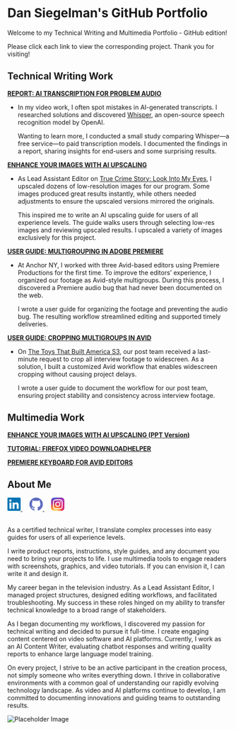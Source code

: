 # Dan Siegelman's GitHub Portfolio

Welcome to my Technical Writing and Multimedia Portfolio - GitHub edition!

Please click each link to view the corresponding project. Thank you for visiting!

## Technical Writing Work

**[REPORT: AI TRANSCRIPTION FOR PROBLEM AUDIO](https://dansiegelman.github.io/Dan-Siegelman-Portfolio/writing/report-transcription)**
- In my video work, I often spot mistakes in AI-generated transcripts. I researched solutions and discovered [Whisper](https://github.com/openai/whisper), an open-source speech recognition model by OpenAI.
  
  Wanting to learn more, I conducted a small study comparing Whisper—a free service—to paid transcription models. I documented the findings in a report, sharing insights for end-users and some surprising results.

**[ENHANCE YOUR IMAGES WITH AI UPSCALING](https://dansiegelman.github.io/Dan-Siegelman-Portfolio/writing/upscaling-guide)**
- As Lead Assistant Editor on [True Crime Story: Look Into My Eyes](https://www.youtube.com/watch?v=mQDIgwOzSxA), I upscaled dozens of low-resolution images for our program. Some images produced great results instantly, while others needed adjustments to ensure the upscaled versions mirrored the originals.

  This inspired me to write an AI upscaling guide for users of all experience levels. The guide walks users through selecting low-res images and reviewing upscaled results. I upscaled a variety of images exclusively for this project.

**[USER GUIDE: MULTIGROUPING IN ADOBE PREMIERE](https://dansiegelman.github.io/Dan-Siegelman-Portfolio/writing/premiere-multigrouping)**
- At Anchor NY, I worked with three Avid-based editors using Premiere Productions for the first time. To improve the editors’ experience, I organized our footage as Avid-style multigroups. During this process, I discovered a Premiere audio bug that had never been documented on the web.

  I wrote a user guide for organizing the footage and preventing the audio bug. The resulting workflow streamlined editing and supported timely deliveries.

**[USER GUIDE: CROPPING MULTIGROUPS IN AVID](https://dansiegelman.github.io/Dan-Siegelman-Portfolio/writing/avid-mgcropping)**
- On [The Toys That Built America S3](https://www.youtube.com/watch?v=xJmQDRVJHQ0), our post team received a last-minute request to crop all interview footage to widescreen. As a solution, I built a customized Avid workflow that enables widescreen cropping without causing project delays.

  I wrote a user guide to document the workflow for our post team, ensuring project stability and consistency across interview footage.

## Multimedia Work

**[ENHANCE YOUR IMAGES WITH AI UPSCALING (PPT Version)](https://dansiegelman.github.io/Dan-Siegelman-Portfolio/multimedia/upscaling-presentation)**

**[TUTORIAL: FIREFOX VIDEO DOWNLOADHELPER](https://dansiegelman.github.io/Dan-Siegelman-Portfolio/multimedia/firefox-tutorial)**

**[PREMIERE KEYBOARD FOR AVID EDITORS](https://dansiegelman.github.io/Dan-Siegelman-Portfolio/multimedia/premiere-keyboard)**

## About Me

<a href="https://www.linkedin.com/in/dan-siegelman">
    <img src="icons/LinkedIn_logo_initials.png" alt="LinkedIn" width="30" height="30"> 
</a>&nbsp;&nbsp;&nbsp;
<a href="https://github.com/dansiegelman">
    <img src="icons/github-icon-2.svg" alt="GitHub" width="30" height="30">
</a>&nbsp;&nbsp;&nbsp;
<a href="https://www.instagram.com/flockofsiegelman/">
    <img src="icons/Instagram_icon.png" alt="Instagram" width="30" height="30">
</a>  
<br>
<br>

As a certified technical writer, I translate complex processes into easy guides for users of all experience levels.

I write product reports, instructions, style guides, and any document you need to bring your projects to life. I use multimedia tools to engage readers with screenshots, graphics, and video tutorials. If you can envision it, I can write it and design it.

My career began in the television industry. As a Lead Assistant Editor, I managed project structures, designed editing workflows, and facilitated troubleshooting. My success in these roles hinged on my ability to transfer technical knowledge to a broad range of stakeholders.

As I began documenting my workflows, I discovered my passion for technical writing and decided to pursue it full-time. I create engaging content centered on video software and AI platforms. Currently, I work as an AI Content Writer, evaluating chatbot responses and writing quality reports to enhance large language model training.

On every project, I strive to be an active participant in the creation process, not simply someone who writes everything down. I thrive in collaborative environments with a common goal of understanding our rapidly evolving technology landscape. As video and AI platforms continue to develop, I am committed to documenting innovations and guiding teams to outstanding results.

<img src="StyleGuide.gif" alt="Placeholder Image" width="600">




